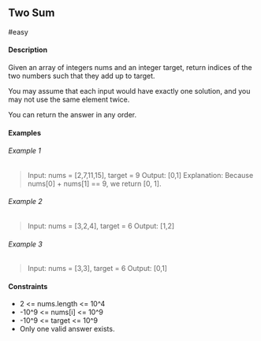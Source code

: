 ## Two Sum

#easy

#### Description

Given an array of integers nums and an integer target, return indices of the two numbers such that they add up to target.

You may assume that each input would have exactly one solution, and you may not use the same element twice.

You can return the answer in any order.

#### Examples

###### Example 1

> Input: nums = [2,7,11,15], target = 9
> Output: [0,1]
> Explanation: Because nums[0] + nums[1] == 9, we return [0, 1].

###### Example 2

> Input: nums = [3,2,4], target = 6
> Output: [1,2]

###### Example 3

> Input: nums = [3,3], target = 6
> Output: [0,1]

#### Constraints

-   2 <= nums.length <= 10^4
-   -10^9 <= nums[i] <= 10^9
-   -10^9 <= target <= 10^9
-   Only one valid answer exists.
